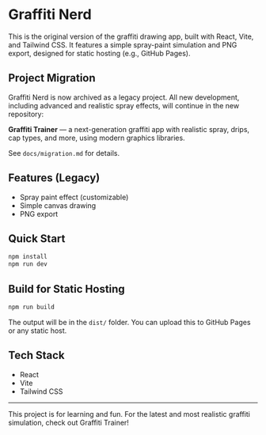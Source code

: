 # Graffiti Nerd

This is the original version of the graffiti drawing app, built with React, Vite, and Tailwind CSS. It features a simple spray-paint simulation and PNG export, designed for static hosting (e.g., GitHub Pages).

## Project Migration

Graffiti Nerd is now archived as a legacy project. All new development, including advanced and realistic spray effects, will continue in the new repository:

**Graffiti Trainer** — a next-generation graffiti app with realistic spray, drips, cap types, and more, using modern graphics libraries.

See `docs/migration.md` for details.

## Features (Legacy)

- Spray paint effect (customizable)
- Simple canvas drawing
- PNG export

## Quick Start

```bash
npm install
npm run dev
```

## Build for Static Hosting

```bash
npm run build
```

The output will be in the `dist/` folder. You can upload this to GitHub Pages or any static host.

## Tech Stack

- React
- Vite
- Tailwind CSS

---

This project is for learning and fun. For the latest and most realistic graffiti simulation, check out Graffiti Trainer!
